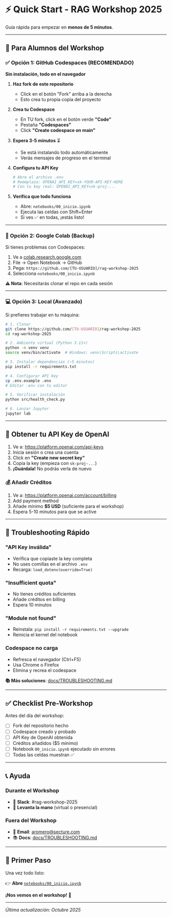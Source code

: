 # ⚡ Quick Start - RAG Workshop 2025

Guía rápida para empezar en **menos de 5 minutos**.

---

## 🚀 Para Alumnos del Workshop

### ✅ Opción 1: GitHub Codespaces (RECOMENDADO)

**Sin instalación, todo en el navegador**

1. **Haz fork de este repositorio**
   - Click en el botón "Fork" arriba a la derecha
   - Esto crea tu propia copia del proyecto

2. **Crea tu Codespace**
   - En TU fork, click en el botón verde **"Code"**
   - Pestaña **"Codespaces"**
   - Click **"Create codespace on main"**

3. **Espera 3-5 minutos** ⏳
   - Se está instalando todo automáticamente
   - Verás mensajes de progreso en el terminal

4. **Configura tu API Key**
   ```bash
   # Abre el archivo .env
   # Reemplaza: OPENAI_API_KEY=sk-YOUR-API-KEY-HERE
   # Con tu key real: OPENAI_API_KEY=sk-proj-...
   ```

5. **Verifica que todo funciona**
   - Abre: `notebooks/00_inicio.ipynb`
   - Ejecuta las celdas con Shift+Enter
   - Si ves ✅ en todas, ¡estás listo!

---

### 📱 Opción 2: Google Colab (Backup)

Si tienes problemas con Codespaces:

1. Ve a [colab.research.google.com](https://colab.research.google.com)
2. File → Open Notebook → GitHub
3. Pega: `https://github.com/[TU-USUARIO]/rag-workshop-2025`
4. Selecciona `notebooks/00_inicio.ipynb`

**⚠️ Nota**: Necesitarás clonar el repo en cada sesión

---

### 💻 Opción 3: Local (Avanzado)

Si prefieres trabajar en tu máquina:

```bash
# 1. Clonar
git clone https://github.com/[TU-USUARIO]/rag-workshop-2025
cd rag-workshop-2025

# 2. Ambiente virtual (Python 3.11+)
python -m venv venv
source venv/bin/activate  # Windows: venv\Scripts\activate

# 3. Instalar dependencias (~5 minutos)
pip install -r requirements.txt

# 4. Configurar API key
cp .env.example .env
# Editar .env con tu editor

# 5. Verificar instalación
python src/health_check.py

# 6. Lanzar Jupyter
jupyter lab
```

---

## 🔑 Obtener tu API Key de OpenAI

1. Ve a: https://platform.openai.com/api-keys
2. Inicia sesión o crea una cuenta
3. Click en **"Create new secret key"**
4. Copia la key (empieza con `sk-proj-...`)
5. **¡Guárdala!** No podrás verla de nuevo

### 💰 Añadir Créditos

1. Ve a: https://platform.openai.com/account/billing
2. Add payment method
3. Añade mínimo **$5 USD** (suficiente para el workshop)
4. Espera 5-10 minutos para que se active

---

## 🐛 Troubleshooting Rápido

### "API Key inválida"
- Verifica que copiaste la key completa
- No uses comillas en el archivo `.env`
- Recarga: `load_dotenv(override=True)`

### "Insufficient quota"
- No tienes créditos suficientes
- Añade créditos en billing
- Espera 10 minutos

### "Module not found"
- Reinstala: `pip install -r requirements.txt --upgrade`
- Reinicia el kernel del notebook

### Codespace no carga
- Refresca el navegador (Ctrl+F5)
- Usa Chrome o Firefox
- Elimina y recrea el codespace

**📚 Más soluciones**: [docs/TROUBLESHOOTING.md](docs/TROUBLESHOOTING.md)

---

## ✅ Checklist Pre-Workshop

Antes del día del workshop:

- [ ] Fork del repositorio hecho
- [ ] Codespace creado y probado
- [ ] API Key de OpenAI obtenida
- [ ] Créditos añadidos ($5 mínimo)
- [ ] Notebook `00_inicio.ipynb` ejecutado sin errores
- [ ] Todas las celdas muestran ✅

---

## 📞 Ayuda

### Durante el Workshop
- 💬 **Slack**: #rag-workshop-2025
- 🙋 **Levanta la mano** (virtual o presencial)

### Fuera del Workshop
- 📧 **Email**: aromero@secture.com
- 📚 **Docs**: [docs/TROUBLESHOOTING.md](docs/TROUBLESHOOTING.md)

---

## 🎯 Primer Paso

Una vez todo listo:

👉 **Abre** [`notebooks/00_inicio.ipynb`](notebooks/00_inicio.ipynb)

**¡Nos vemos en el workshop!** 🚀

---

*Última actualización: Octubre 2025*
